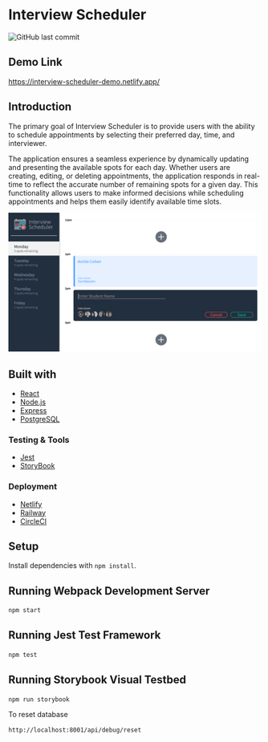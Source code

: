 # Interview Scheduler

![GitHub last commit](https://img.shields.io/github/last-commit/AnshaalHussain/Interview-Scheduler-2022)

## Demo Link

https://interview-scheduler-demo.netlify.app/

## Introduction

The primary goal of Interview Scheduler is to provide users with the ability to schedule appointments by selecting their preferred day, time, and interviewer. 

The application ensures a seamless experience by dynamically updating and presenting the available spots for each day. Whether users are creating, editing, or deleting appointments, the application responds in real-time to reflect the accurate number of remaining spots for a given day. This functionality allows users to make informed decisions while scheduling appointments and helps them easily identify available time slots. 

<img src="media/scheduler_desktopview.png">

## Built with

* [React](https://reactjs.org/)
* [Node.js](https://nodejs.org/en/about)
* [Express](https://expressjs.com/)
* [PostgreSQL](https://www.postgresql.org/)

### Testing & Tools
* [Jest](https://jestjs.io/)
* [StoryBook](https://storybook.js.org/)

### Deployment
* [Netlify](https://www.netlify.com/)
* [Railway](https://railway.app/)
* [CircleCI](https://circleci.com/)

## Setup

Install dependencies with `npm install`.

## Running Webpack Development Server

```sh
npm start
```

## Running Jest Test Framework

```sh
npm test
```

## Running Storybook Visual Testbed

```sh
npm run storybook
```

To reset database

```bash
http://localhost:8001/api/debug/reset
```
